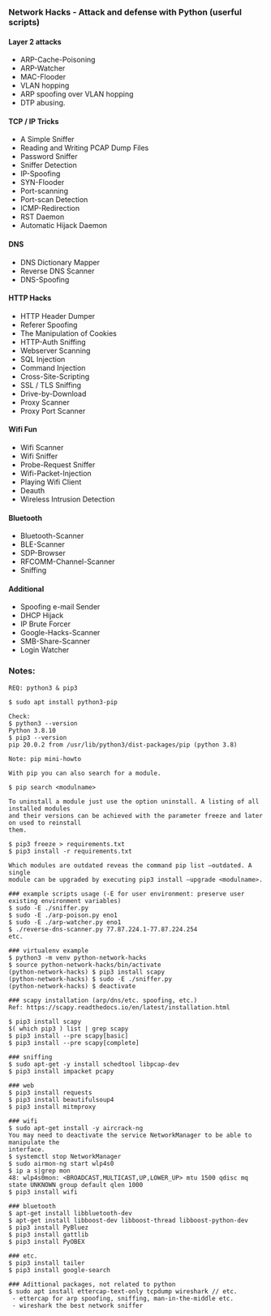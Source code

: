 ### Network Hacks - Attack and defense with Python (userful scripts)

#### Layer 2 attacks
- ARP-Cache-Poisoning  
- ARP-Watcher  
- MAC-Flooder  
- VLAN hopping  
- ARP spoofing over VLAN hopping 
- DTP abusing.

#### TCP / IP Tricks 
- A Simple Sniffer 
- Reading and Writing PCAP Dump Files
- Password Sniffer
- Sniffer Detection
- IP-Spoofing
- SYN-Flooder
- Port-scanning
- Port-scan Detection
- ICMP-Redirection
- RST Daemon
- Automatic Hijack Daemon

#### DNS
- DNS Dictionary Mapper
- Reverse DNS Scanner
- DNS-Spoofing

#### HTTP Hacks
- HTTP Header Dumper
- Referer Spoofing 
- The Manipulation of Cookies
- HTTP-Auth Sniffing 
- Webserver Scanning
- SQL Injection 
- Command Injection 
- Cross-Site-Scripting
- SSL / TLS Sniffing
- Drive-by-Download
- Proxy Scanner 
- Proxy Port Scanner

#### Wifi Fun
- Wifi Scanner
- Wifi Sniffer
- Probe-Request Sniffer  
- Wifi-Packet-Injection 
- Playing Wifi Client 
- Deauth 
- Wireless Intrusion Detection 

#### Bluetooth
- Bluetooth-Scanner
- BLE-Scanner 
- SDP-Browser 
- RFCOMM-Channel-Scanner
- Sniffing

#### Additional
- Spoofing e-mail Sender
- DHCP Hijack 
- IP Brute Forcer
- Google-Hacks-Scanner
- SMB-Share-Scanner
- Login Watcher

### Notes: 
```
REQ: python3 & pip3

$ sudo apt install python3-pip

Check:
$ python3 --version
Python 3.8.10
$ pip3 --version
pip 20.0.2 from /usr/lib/python3/dist-packages/pip (python 3.8)

Note: pip mini-howto 

With pip you can also search for a module.

$ pip search <modulname>

To uninstall a module just use the option uninstall. A listing of all installed modules
and their versions can be achieved with the parameter freeze and later on used to reinstall
them.

$ pip3 freeze > requirements.txt
$ pip3 install -r requirements.txt

Which modules are outdated reveas the command pip list –outdated. A single
module can be upgraded by executing pip3 install –upgrade <modulname>.

### example scripts usage (-E for user environment: preserve user existing environment variables) 
$ sudo -E ./sniffer.py
$ sudo -E ./arp-poison.py eno1
$ sudo -E ./arp-watcher.py eno1
$ ./reverse-dns-scanner.py 77.87.224.1-77.87.224.254
etc.

### virtualenv example
$ python3 -m venv python-network-hacks
$ source python-network-hacks/bin/activate
(python-network-hacks) $ pip3 install scapy
(python-network-hacks) $ sudo -E ./sniffer.py
(python-network-hacks) $ deactivate

### scapy installation (arp/dns/etc. spoofing, etc.)
Ref: https://scapy.readthedocs.io/en/latest/installation.html

$ pip3 install scapy
$( which pip3 ) list | grep scapy
$ pip3 install --pre scapy[basic]
$ pip3 install --pre scapy[complete]

### sniffing 
$ sudo apt-get -y install schedtool libpcap-dev
$ pip3 install impacket pcapy

### web
$ pip3 install requests
$ pip3 install beautifulsoup4
$ pip3 install mitmproxy

### wifi 
$ sudo apt-get install -y aircrack-ng
You may need to deactivate the service NetworkManager to be able to manipulate the
interface.
$ systemctl stop NetworkManager
$ sudo airmon-ng start wlp4s0
$ ip a s|grep mon
48: wlp4s0mon: <BROADCAST,MULTICAST,UP,LOWER_UP> mtu 1500 qdisc mq state UNKNOWN group default qlen 1000
$ pip3 install wifi

### bluetooth
$ apt-get install libbluetooth-dev
$ apt-get install libboost-dev libboost-thread libboost-python-dev
$ pip3 install PyBluez
$ pip3 install gattlib
$ pip3 install PyOBEX

### etc.
$ pip3 install tailer
$ pip3 install google-search

### Adittional packages, not related to python
$ sudo apt install ettercap-text-only tcpdump wireshark // etc.
 - ettercap for arp spoofing, sniffing, man-in-the-middle etc.
 - wireshark the best network sniffer
```
